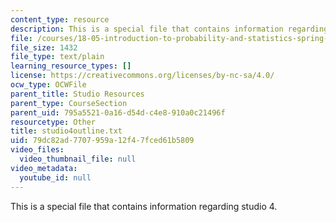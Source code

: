 ```yaml
---
content_type: resource
description: This is a special file that contains information regarding studio 4.
file: /courses/18-05-introduction-to-probability-and-statistics-spring-2014/79dc82ad7707959a12f47fced61b5809_studio4outline.txt
file_size: 1432
file_type: text/plain
learning_resource_types: []
license: https://creativecommons.org/licenses/by-nc-sa/4.0/
ocw_type: OCWFile
parent_title: Studio Resources
parent_type: CourseSection
parent_uid: 795a5521-0a16-d54d-c4e8-910a0c21496f
resourcetype: Other
title: studio4outline.txt
uid: 79dc82ad-7707-959a-12f4-7fced61b5809
video_files:
  video_thumbnail_file: null
video_metadata:
  youtube_id: null
---
```

This is a special file that contains information regarding studio 4.